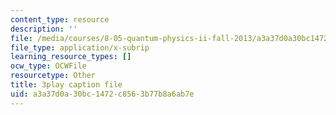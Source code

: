 ```yaml
---
content_type: resource
description: ''
file: /media/courses/8-05-quantum-physics-ii-fall-2013/a3a37d0a30bc1472c8563b77b8a6ab7e_NXgobnaBN7U.srt
file_type: application/x-subrip
learning_resource_types: []
ocw_type: OCWFile
resourcetype: Other
title: 3play caption file
uid: a3a37d0a-30bc-1472-c856-3b77b8a6ab7e
---
```

